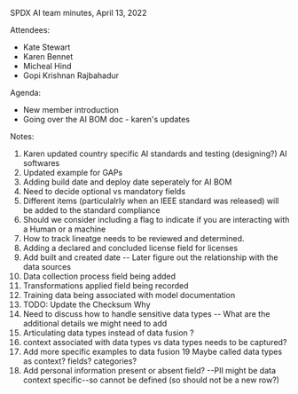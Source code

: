 SPDX AI team minutes,  April 13, 2022

Attendees:
   * Kate Stewart
   * Karen Bennet
   * Micheal Hind
   * Gopi Krishnan Rajbahadur 

Agenda:
   * New member introduction
   * Going over the AI BOM doc - karen's updates
    
Notes:

1. Karen updated country specific AI standards and testing (designing?)  AI softwares
2. Updated example for GAPs
3. Adding build date and deploy date seperately for AI BOM
4. Need to decide optional vs mandatory fields
5. Different items (particulalrly when an IEEE standard was released) will be added to the standard compliance 
6. Should we consider including a flag to indicate if you are interacting with a Human or a machine
7. How to track lineatge needs to be reviewed and determined. 
8. Adding a declared and concluded license field for licenses
9. Add built and created date -- Later figure out the relationship with the data sources
10. Data collection process field being added 
11.  Transformations applied field being recorded 
12. Training data being associated with model documentation 
13. TODO: Update the Checksum Why
14. Need to discuss how to handle sensitive data types -- What are the additional details we might need to add
15. Articulating data types instead of data fusion ?
16. context associated with data types vs data types needs to be captured?
18. Add more specific examples to data fusion
19 Maybe called data types as context? fields? categories?
20. Add personal information present or absent field? --PII might be data context specific--so cannot be defined (so should not be a new row?)
